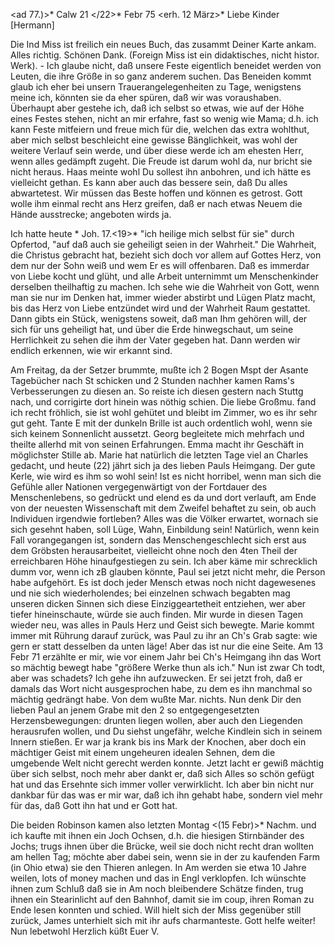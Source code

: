 <ad 77.)>* Calw 21 </22>* Febr 75
 <erh. 12 März>*
Liebe Kinder [Hermann]

Die Ind Miss ist freilich ein neues Buch, das zusammt Deiner Karte ankam. Alles richtig. Schönen Dank. (Foreign Miss ist ein didaktisches, nicht histor. Werk). - Ich glaube nicht, daß unsere Feste eigentlich beneidet werden von Leuten, die ihre Größe in so ganz anderem suchen. Das Beneiden kommt glaub ich eher bei unsern Trauerangelegenheiten zu Tage, wenigstens meine ich, könnten sie da eher spüren, daß wir was voraushaben. Überhaupt aber gestehe ich, daß ich selbst so etwas, wie auf der Höhe eines Festes stehen, nicht an mir erfahre, fast so wenig wie Mama; d.h. ich kann Feste mitfeiern und freue mich für die, welchen das extra wohlthut, aber mich selbst beschleicht eine gewisse Bänglichkeit, was wohl der weitere Verlauf sein werde, und über diese werde ich am ehesten Herr, wenn alles gedämpft zugeht. Die Freude ist darum wohl da, nur bricht sie nicht heraus. 
Haas meinte wohl Du sollest ihn anbohren, und ich hätte es vielleicht gethan. Es kann aber auch das bessere sein, daß Du alles abwartetest. Wir müssen das Beste hoffen und können es getrost. Gott wolle ihm einmal recht ans Herz greifen, daß er nach etwas Neuem die Hände ausstrecke; angeboten wirds ja.

Ich hatte heute <in Hirsau>* Joh. 17.<19>* "ich heilige mich selbst für sie" durch Opfertod, "auf daß auch sie geheiligt seien in der Wahrheit." Die Wahrheit, die Christus gebracht hat, bezieht sich doch vor allem auf Gottes Herz, von dem nur der Sohn weiß und wem Er es will offenbaren. Daß es immerdar von Liebe kocht und glüht, und alle Arbeit unternimmt um Menschenkinder derselben theilhaftig zu machen. Ich sehe wie die Wahrheit von Gott, wenn man sie nur im Denken hat, immer wieder abstirbt und Lügen Platz macht, bis das Herz von Liebe entzündet wird und der Wahrheit Raum gestattet. Dann gibts ein Stück, wenigstens soweit, daß man Ihm gehören will, der sich für uns geheiligt hat, und über die Erde hinwegschaut, um seine Herrlichkeit zu sehen die ihm der Vater gegeben hat. Dann werden wir endlich erkennen, wie wir erkannt sind.

Am Freitag, da der Setzer brummte, mußte ich 2 Bogen Mspt der Asante Tagebücher nach St schicken und 2 Stunden nachher kamen Rams's Verbesserungen zu diesen an. So reiste ich diesen gestern nach Stuttg nach, und corrigirte dort hinein was nöthig schien. Die liebe Großmu. fand ich recht fröhlich, sie ist wohl gehütet und bleibt im Zimmer, wo es ihr sehr gut geht. Tante E mit der dunkeln Brille ist auch ordentlich wohl, wenn sie sich keinem Sonnenlicht aussetzt. Georg begleitete mich mehrfach und theilte allerhd mit von seinen Erfahrungen. Emma macht ihr Geschäft in möglichster Stille ab. Marie hat natürlich die letzten Tage viel an Charles gedacht, und heute (22) jährt sich ja des lieben Pauls Heimgang. Der gute Kerle, wie wird es ihm so wohl sein! Ist es nicht horribel, wenn man sich die Gefühle aller Nationen vergegenwärtigt von der Fortdauer des Menschenlebens, so gedrückt und elend es da und dort verlauft, am Ende von der neuesten Wissenschaft mit dem Zweifel behaftet zu sein, ob auch Individuen irgendwie fortleben? Alles was die Völker erwartet, wornach sie sich gesehnt haben, soll Lüge, Wahn, Einbildung sein! Natürlich, wenn kein Fall vorangegangen ist, sondern das Menschengeschlecht sich erst aus dem Gröbsten herausarbeitet, vielleicht ohne noch den 4ten Theil der erreichbaren Höhe hinaufgestiegen zu sein. Ich aber käme mir schrecklich dumm vor, wenn ich zB glauben könnte, Paul sei jetzt nicht mehr, die Person habe aufgehört. Es ist doch jeder Mensch etwas noch nicht dagewesenes und nie sich wiederholendes; bei einzelnen schwach begabten mag unseren dicken Sinnen sich diese Einziggeartetheit entziehen, wer aber tiefer hineinschaute, würde sie auch finden. Mir wurde in diesen Tagen wieder neu, was alles in Pauls Herz und Geist sich bewegte. Marie kommt immer mit Rührung darauf zurück, was Paul zu ihr an Ch's Grab sagte: wie gern er statt desselben da unten läge! Aber das ist nur die eine Seite. Am 13 Febr 71 erzählte er mir, wie vor einem Jahr bei Ch's Heimgang ihn das Wort so mächtig bewegt habe "größere Werke thun als ich." Nun ist zwar Ch todt, aber was schadets? Ich gehe ihn aufzuwecken. Er sei jetzt froh, daß er damals das Wort nicht ausgesprochen habe, zu dem es ihn manchmal so mächtig gedrängt habe. Von dem wußte Mar. nichts. Nun denk Dir den lieben Paul an jenem Grabe mit den 2 so entgegengesetzten Herzensbewegungen: drunten liegen wollen, aber auch den Liegenden herausrufen wollen, und Du siehst ungefähr, welche Kindlein sich in seinem Innern stießen. Er war ja krank bis ins Mark der Knochen, aber doch ein mächtiger Geist mit einem ungeheuren idealen Sehnen, dem die umgebende Welt nicht gerecht werden konnte. Jetzt lacht er gewiß mächtig über sich selbst, noch mehr aber dankt er, daß sich Alles so schön gefügt hat und das Ersehnte sich immer voller verwirklicht. Ich aber bin nicht nur dankbar für das was er mir war, daß ich ihn gehabt habe, sondern viel mehr für das, daß Gott ihn hat und er Gott hat.

Die beiden Robinson kamen also letzten Montag <(15 Febr)>* Nachm. und ich kaufte mit ihnen ein Joch Ochsen, d.h. die hiesigen Stirnbänder des Jochs; trugs ihnen über die Brücke, weil sie doch nicht recht dran wollten am hellen Tag; möchte aber dabei sein, wenn sie in der zu kaufenden Farm (in Ohio etwa) sie den Thieren anlegen. In Am werden sie etwa 10 Jahre weilen, lots of money machen und das in Engl verklopfen. Ich wünschte ihnen zum Schluß daß sie in Am noch bleibendere Schätze finden, trug ihnen ein Stearinlicht auf den Bahnhof, damit sie im coup‚ ihren Roman zu Ende lesen konnten und schied. Will hielt sich der Miss gegenüber still zurück, James unterhielt sich mit ihr aufs charmanteste. Gott helfe weiter! Nun lebetwohl Herzlich küßt
 Euer V.
